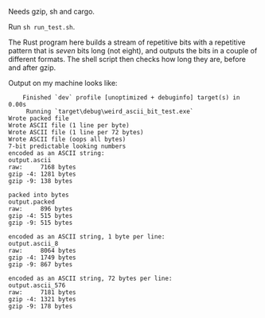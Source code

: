 Needs gzip, sh and cargo.

Run `sh run_test.sh`.

The Rust program here builds a stream of repetitive bits with a repetitive
pattern that is *seven* bits long (not eight), and outputs the bits in a couple
of different formats. The shell script then checks how long they are, before
and after gzip.

Output on my machine looks like:

```
    Finished `dev` profile [unoptimized + debuginfo] target(s) in 0.00s
     Running `target\debug\weird_ascii_bit_test.exe`
Wrote packed file
Wrote ASCII file (1 line per byte)
Wrote ASCII file (1 line per 72 bytes)
Wrote ASCII file (oops all bytes)
7-bit predictable looking numbers
encoded as an ASCII string:
output.ascii
raw:     7168 bytes
gzip -4: 1281 bytes
gzip -9: 138 bytes

packed into bytes
output.packed
raw:     896 bytes
gzip -4: 515 bytes
gzip -9: 515 bytes

encoded as an ASCII string, 1 byte per line:
output.ascii_8
raw:     8064 bytes
gzip -4: 1749 bytes
gzip -9: 867 bytes

encoded as an ASCII string, 72 bytes per line:
output.ascii_576
raw:     7181 bytes
gzip -4: 1321 bytes
gzip -9: 178 bytes
```
